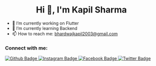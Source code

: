  <h1 align="center">Hi 👋, I'm Kapil Sharma</h1>

- 🔭 I’m currently working on Flutter
- 🌱 I’m currently learning Backend
- 📫 How to reach me: bhardwajkapil2003@gmail.com

  
### Connect with me:
<div id="badges">
  <a href="https://github.com/kapilsharma420">
    <img src="https://img.shields.io/badge/Github-white?style=for-the-badge&logo=Github&logoColor=black" alt="Github Badge"/>
  </a>
  
   <a href="https://www.instagram.com/pndt_kapil01">
    <img src="https://img.shields.io/badge/Instagram-purple?style=for-the-badge&logo=instagram&logoColor=white" alt="Instagram Badge"/>
  </a>
   <a href="https://fb.com/पंडित कपिल शर्मा ">
    <img src="https://img.shields.io/badge/Facebook-blue?style=for-the-badge&logo=facebook&logoColor=white" alt="Facebook Badge"/>
  </a>
   <a href="https://twitter.com/@PANDIT_KAPPU">
    <img src="https://img.shields.io/badge/Twitter-blue?style=for-the-badge&logo=twitter&logoColor=white" alt="Twitter Badge"/>
  </a>
</div>
